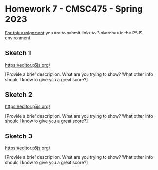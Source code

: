 # Homework 7 - CMSC475 - Spring 2023

[For this assignment](https://lowkeylabs.github.io/cmsc475-202320-materials/homework7.html) you are to submit links to 3 sketches in the P5JS environment.


## Sketch 1

<https://editor.p5js.org/>

[Provide a brief description. What are you trying to show? What other info should I know to give you a great score?]

## Sketch 2

<https://editor.p5js.org/>

[Provide a brief description. What are you trying to show? What other info should I know to give you a great score?]

## Sketch 3

<https://editor.p5js.org/>

[Provide a brief description. What are you trying to show? What other info should I know to give you a great score?]

